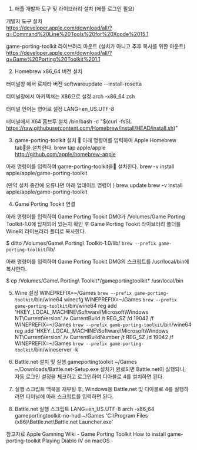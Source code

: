 1. 애플 개발자 도구 및 라이브러리 설치 (애플 로그인 필요)

개발자 도구 설치  
https://developer.apple.com/download/all/?q=Command%20Line%20Tools%20for%20Xcode%2015.1

game-porting-toolkit 라이브러리 마운트  (설치가 아니고 추후 복사를 위한 마운트)
https://developer.apple.com/download/all/?q=Game%20Porting%20Toolkit%201.1

2. Homebrew x86_64 버전 설치

터미널창 에서 로제타 버전
softwareupdate --install-rosetta

터미널창에서 아키텍쳐는 X86으로 설정
arch -x86_64 zsh

터미널 언어는 영어로 설정
LANG=en_US.UTF-8

터미널에서 X64 홈브루 설치
/bin/bash -c "$(curl -fsSL https://raw.githubusercontent.com/Homebrew/install/HEAD/install.sh)"

3. game-porting-toolkit 설치

아래 명령어를 입력하여 Apple Homebrew tab을 설치한다.
brew tap apple/apple http://github.com/apple/homebrew-apple

아래 명령어를 입력하여 game-porting-toolkit을 설치한다.
brew -v install apple/apple/game-porting-toolkit

(만약 설치 중간에 오류나면 아래 업데이트 명령어 )
brew update brew -v install apple/apple/game-porting-toolkit

4. Game Porting Tookit 연결

아래 명령어를 입력하여 Game Porting Tookit DMG가 /Volumes/Game Porting Toolkit-1.0에 탑재되어 있는지 확인 후 Game Porting Tookit 라이브러리 폴더를 Wine의 라이브러리 폴더로 복사한다.

$ ditto /Volumes/Game\ Porting\ Toolkit-1.0/lib/ `brew --prefix game-porting-toolkit`/lib/

아래 명령어를 입력하여 Game Porting Tookit DMG의 스크립트를 /usr/local/bin에 복사한다.

$ cp /Volumes/Game\ Porting\ Toolkit*/gameportingtoolkit* /usr/local/bin

5. Wine 설정
WINEPREFIX=~/Games `brew --prefix game-porting-toolkit`/bin/wine64 winecfg
WINEPREFIX=~/Games `brew --prefix game-porting-toolkit`/bin/wine64 reg add 'HKEY_LOCAL_MACHINE\Software\Microsoft\Windows NT\CurrentVersion' /v CurrentBuild /t REG_SZ /d 19042 /f
WINEPREFIX=~/Games `brew --prefix game-porting-toolkit`/bin/wine64 reg add 'HKEY_LOCAL_MACHINE\Software\Microsoft\Windows NT\CurrentVersion' /v CurrentBuildNumber /t REG_SZ /d 19042 /f
WINEPREFIX=~/Games `brew --prefix game-porting-toolkit`/bin/wineserver -k

6. Battle.net 설치 및 실행
gameportingtoolkit ~/Games ~/Downloads/Battle.net-Setup.exe
설치가 완료되면 Battle.net이 실행되니, 자동 로그인 설정을 체크하고 로그인하여 디아블로 4를 설치하면 된다.

7. 실행 스크립트
맥북을 재부팅 후, Windows용 Battle.net 및 디아블로 4를 실행하려면 터미널에 아래 스크립트를 입력하면 된다.

8. Battle.net 실행 스크립트
LANG=en_US.UTF-8
arch -x86_64 gameportingtoolkit-no-hud ~/Games 'C:\Program Files (x86)\Battle.net\Battle.net Launcher.exe'

참고자료
Apple Gamning Wiki - Game Porting Toolkit
How to install game-porting-toolkit
Playing Diablo IV on macOS
